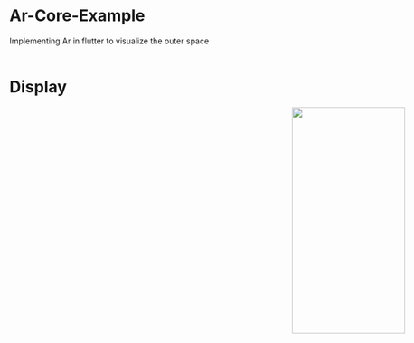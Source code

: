 # Ar-Core-Example
Implementing Ar in flutter to visualize the outer space
<br /><br />
# Display
<img align='center' src = 'assets/ar.gif' height = 400 width = 200 hspace=500 >
 
